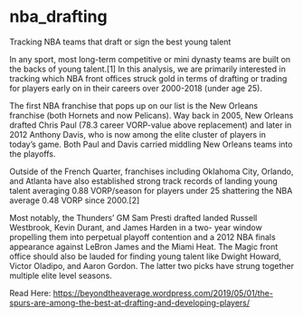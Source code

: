 # nba_drafting
Tracking NBA teams that draft or sign the best young talent 

In any sport, most long-term competitive or mini dynasty teams are built on the backs of young talent.[1] In this analysis, we are primarily interested in tracking which NBA front offices struck gold in terms of drafting or trading for players early on in their careers over 2000-2018 (under age 25).

The first NBA franchise that pops up on our list is the New Orleans franchise (both Hornets and now Pelicans). Way back in 2005, New Orleans drafted Chris Paul (78.3 career VORP-value above replacement) and later in 2012 Anthony Davis, who is now among the elite cluster of players in today’s game. Both Paul and Davis carried middling New Orleans teams into the playoffs.

Outside of the French Quarter, franchises including Oklahoma City, Orlando, and Atlanta have also established strong track records of landing young talent averaging 0.88 VORP/season for players under 25 shattering the NBA average 0.48 VORP since 2000.[2]

Most notably, the Thunders’ GM Sam Presti drafted landed Russell Westbrook, Kevin Durant, and James Harden in a two- year window propelling them into perpetual playoff contention and a 2012 NBA finals appearance against LeBron James and the Miami Heat. The Magic front office should also be lauded for finding young talent like Dwight Howard, Victor Oladipo, and Aaron Gordon. The latter two picks have strung together multiple elite level seasons.

Read Here: https://beyondtheaverage.wordpress.com/2019/05/01/the-spurs-are-among-the-best-at-drafting-and-developing-players/
